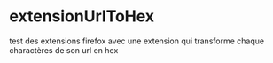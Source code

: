 # extensionUrlToHex
test des extensions firefox avec une extension qui transforme chaque charactères de son url en hex
